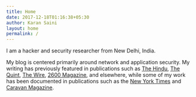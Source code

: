 ```yaml
---
title: Home
date: 2017-12-18T01:16:38+05:30
author: Karan Saini
layout: home
permalink: /
---
```

I am a hacker and security researcher from New Delhi, India.

My blog is centered primarily around network and application security. My writing has previously featured in publications such as [The Hindu](https://www.thehindu.com/profile/author/Karan-Saini-7274/), [The Quint](https://www.thequint.com/author/1306249/karan-saini-3), [The Wire](https://m.thewire.in/byline/karan-saini), [2600 Magazine](https://store.2600.com/products/spring-2018), and elsewhere, while some of my work has been documented in publications such as the [New York Times](https://www.nytimes.com/2018/04/03/opinion/india-data-privacy-biometric-aadhar.html) and [Caravan Magazine](https://caravanmagazine.in/science-technology/aadhaar-security-failure-government-webpages-provide-unsecured-access-to-demographic-authentication).
